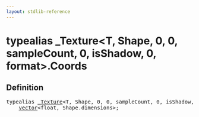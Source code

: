 ```yaml
---
layout: stdlib-reference
---
```


# typealias \_Texture\<T, Shape, 0, 0, sampleCount, 0, isShadow, 0, format\>\.Coords

## Definition

<pre>
<span class='code_keyword'>typealias</span> <a href="/stdlib-reference/types/Texture/index" class="code_type">_Texture</a>&lt;T, Shape, 0, 0, sampleCount, 0, isShadow, 0, format&gt;.<a href="/stdlib-reference/types/Texture/Coords">Coords</a> = 
    <a href="/stdlib-reference/types/vector/index" class="code_type">vector</a>&lt;<span class="code_keyword">float</span>, Shape.dimensions&gt;;
</pre>

